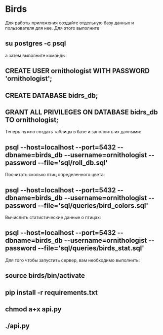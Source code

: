 # Birds

Для работы приложения создайте отдельную базу данных и пользователя для нее. Для этого выполните

## su postgres -c psql

а затем выполните команды:

## CREATE USER ornithologist WITH PASSWORD 'ornithologist';
## CREATE DATABASE bidrs_db;
## GRANT ALL PRIVILEGES ON DATABASE bidrs_db TO ornithologist;

Теперь нужно создать таблицы в базе и заполнить их данными:

## psql --host=localhost --port=5432 --dbname=birds_db --username=ornithologist --password --file='sql/roll_db.sql'

Посчитать сколько птиц определенного цвета:

## psql --host=localhost --port=5432 --dbname=birds_db --username=ornithologist --password --file='sql/queries/bird_colors.sql'

Вычислить статистические данные о птицах:

## psql --host=localhost --port=5432 --dbname=birds_db --username=ornithologist --password --file='sql/queries/birds_stat.sql'

Для того чтобы запустить сервер, вам необходимо выполнить:

## source birds/bin/activate
## pip install -r requirements.txt
## chmod a+x api.py
## ./api.py